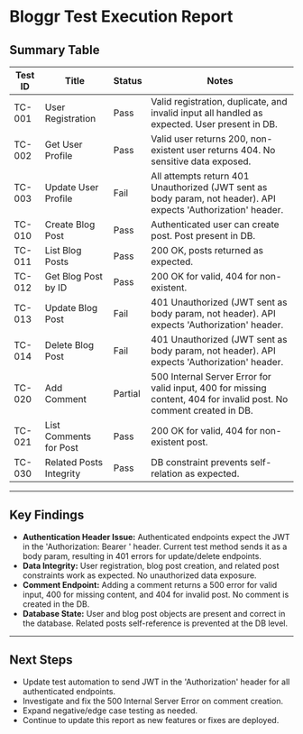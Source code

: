 # Bloggr Test Execution Report

## Summary Table

| Test ID   | Title                                 | Status   | Notes                                                                                 |
|-----------|---------------------------------------|----------|---------------------------------------------------------------------------------------|
| TC-001    | User Registration                     | Pass     | Valid registration, duplicate, and invalid input all handled as expected. User present in DB. |
| TC-002    | Get User Profile                      | Pass     | Valid user returns 200, non-existent user returns 404. No sensitive data exposed.      |
| TC-003    | Update User Profile                   | Fail     | All attempts return 401 Unauthorized (JWT sent as body param, not header). API expects 'Authorization' header. |
| TC-010    | Create Blog Post                      | Pass     | Authenticated user can create post. Post present in DB.                               |
| TC-011    | List Blog Posts                       | Pass     | 200 OK, posts returned as expected.                                                   |
| TC-012    | Get Blog Post by ID                   | Pass     | 200 OK for valid, 404 for non-existent.                                               |
| TC-013    | Update Blog Post                      | Fail     | 401 Unauthorized (JWT sent as body param, not header). API expects 'Authorization' header. |
| TC-014    | Delete Blog Post                      | Fail     | 401 Unauthorized (JWT sent as body param, not header). API expects 'Authorization' header. |
| TC-020    | Add Comment                           | Partial  | 500 Internal Server Error for valid input, 400 for missing content, 404 for invalid post. No comment created in DB. |
| TC-021    | List Comments for Post                | Pass     | 200 OK for valid, 404 for non-existent post.                                          |
| TC-030    | Related Posts Integrity               | Pass     | DB constraint prevents self-relation as expected.                                     |

---

## Key Findings

- **Authentication Header Issue:** Authenticated endpoints expect the JWT in the 'Authorization: Bearer <token>' header. Current test method sends it as a body param, resulting in 401 errors for update/delete endpoints.
- **Data Integrity:** User registration, blog post creation, and related post constraints work as expected. No unauthorized data exposure.
- **Comment Endpoint:** Adding a comment returns a 500 error for valid input, 400 for missing content, and 404 for invalid post. No comment is created in the DB.
- **Database State:** User and blog post objects are present and correct in the database. Related posts self-reference is prevented at the DB level.

---

## Next Steps

- Update test automation to send JWT in the 'Authorization' header for all authenticated endpoints.
- Investigate and fix the 500 Internal Server Error on comment creation.
- Expand negative/edge case testing as needed.
- Continue to update this report as new features or fixes are deployed. 